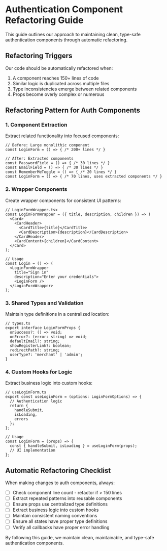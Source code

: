 
# Authentication Component Refactoring Guide

This guide outlines our approach to maintaining clean, type-safe authentication components through automatic refactoring.

## Refactoring Triggers

Our code should be automatically refactored when:

1. A component reaches 150+ lines of code
2. Similar logic is duplicated across multiple files
3. Type inconsistencies emerge between related components
4. Props become overly complex or numerous

## Refactoring Pattern for Auth Components

### 1. Component Extraction

Extract related functionality into focused components:

```tsx
// Before: Large monolithic component
const LoginForm = () => { /* 200+ lines */ }

// After: Extracted components
const PasswordField = () => { /* 30 lines */ }
const EmailField = () => { /* 30 lines */ }
const RememberMeToggle = () => { /* 20 lines */ }
const LoginForm = () => { /* 70 lines, uses extracted components */ }
```

### 2. Wrapper Components

Create wrapper components for consistent UI patterns:

```tsx
// LoginFormWrapper.tsx
const LoginFormWrapper = ({ title, description, children }) => (
  <Card>
    <CardHeader>
      <CardTitle>{title}</CardTitle>
      <CardDescription>{description}</CardDescription>
    </CardHeader>
    <CardContent>{children}</CardContent>
  </Card>
);

// Usage
const Login = () => (
  <LoginFormWrapper 
    title="Sign in" 
    description="Enter your credentials">
    <LoginForm />
  </LoginFormWrapper>
);
```

### 3. Shared Types and Validation

Maintain type definitions in a centralized location:

```tsx
// types.ts
export interface LoginFormProps {
  onSuccess?: () => void;
  onError?: (error: string) => void;
  defaultEmail?: string;
  showRegisterLink?: boolean;
  redirectPath?: string;
  userType?: 'merchant' | 'admin';
}
```

### 4. Custom Hooks for Logic

Extract business logic into custom hooks:

```tsx
// useLoginForm.ts
export const useLoginForm = (options: LoginFormOptions) => {
  // Authentication logic
  return { 
    handleSubmit, 
    isLoading, 
    errors 
  };
};

// Usage
const LoginForm = (props) => {
  const { handleSubmit, isLoading } = useLoginForm(props);
  // UI implementation
};
```

## Automatic Refactoring Checklist

When making changes to auth components, always:

- [ ] Check component line count - refactor if > 150 lines
- [ ] Extract repeated patterns into reusable components
- [ ] Ensure props use centralized type definitions
- [ ] Extract business logic into custom hooks
- [ ] Maintain consistent naming conventions
- [ ] Ensure all states have proper type definitions
- [ ] Verify all callbacks have proper error handling

By following this guide, we maintain clean, maintainable, and type-safe authentication components.
